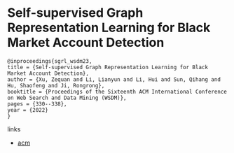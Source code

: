 # Self-supervised Graph Representation Learning for Black Market Account Detection

```
@inproceedings{sgrl_wsdm23,
title = {Self-supervised Graph Representation Learning for Black Market Account Detection},
author = {Xu, Zequan and Li, Lianyun and Li, Hui and Sun, Qihang and Hu, Shaofeng and Ji, Rongrong},
booktitle = {Proceedings of the Sixteenth ACM International Conference on Web Search and Data Mining (WSDM)},
pages = {330--338},
year = {2022}
}
```

links
- [acm](https://dl.acm.org/doi/10.1145/3539597.3570466)
